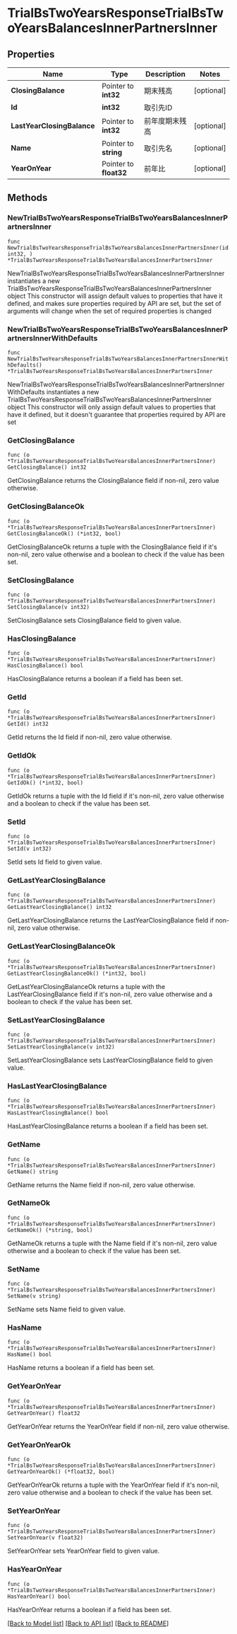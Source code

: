 # TrialBsTwoYearsResponseTrialBsTwoYearsBalancesInnerPartnersInner

## Properties

Name | Type | Description | Notes
------------ | ------------- | ------------- | -------------
**ClosingBalance** | Pointer to **int32** | 期末残高 | [optional] 
**Id** | **int32** | 取引先ID | 
**LastYearClosingBalance** | Pointer to **int32** | 前年度期末残高 | [optional] 
**Name** | Pointer to **string** | 取引先名 | [optional] 
**YearOnYear** | Pointer to **float32** | 前年比 | [optional] 

## Methods

### NewTrialBsTwoYearsResponseTrialBsTwoYearsBalancesInnerPartnersInner

`func NewTrialBsTwoYearsResponseTrialBsTwoYearsBalancesInnerPartnersInner(id int32, ) *TrialBsTwoYearsResponseTrialBsTwoYearsBalancesInnerPartnersInner`

NewTrialBsTwoYearsResponseTrialBsTwoYearsBalancesInnerPartnersInner instantiates a new TrialBsTwoYearsResponseTrialBsTwoYearsBalancesInnerPartnersInner object
This constructor will assign default values to properties that have it defined,
and makes sure properties required by API are set, but the set of arguments
will change when the set of required properties is changed

### NewTrialBsTwoYearsResponseTrialBsTwoYearsBalancesInnerPartnersInnerWithDefaults

`func NewTrialBsTwoYearsResponseTrialBsTwoYearsBalancesInnerPartnersInnerWithDefaults() *TrialBsTwoYearsResponseTrialBsTwoYearsBalancesInnerPartnersInner`

NewTrialBsTwoYearsResponseTrialBsTwoYearsBalancesInnerPartnersInnerWithDefaults instantiates a new TrialBsTwoYearsResponseTrialBsTwoYearsBalancesInnerPartnersInner object
This constructor will only assign default values to properties that have it defined,
but it doesn't guarantee that properties required by API are set

### GetClosingBalance

`func (o *TrialBsTwoYearsResponseTrialBsTwoYearsBalancesInnerPartnersInner) GetClosingBalance() int32`

GetClosingBalance returns the ClosingBalance field if non-nil, zero value otherwise.

### GetClosingBalanceOk

`func (o *TrialBsTwoYearsResponseTrialBsTwoYearsBalancesInnerPartnersInner) GetClosingBalanceOk() (*int32, bool)`

GetClosingBalanceOk returns a tuple with the ClosingBalance field if it's non-nil, zero value otherwise
and a boolean to check if the value has been set.

### SetClosingBalance

`func (o *TrialBsTwoYearsResponseTrialBsTwoYearsBalancesInnerPartnersInner) SetClosingBalance(v int32)`

SetClosingBalance sets ClosingBalance field to given value.

### HasClosingBalance

`func (o *TrialBsTwoYearsResponseTrialBsTwoYearsBalancesInnerPartnersInner) HasClosingBalance() bool`

HasClosingBalance returns a boolean if a field has been set.

### GetId

`func (o *TrialBsTwoYearsResponseTrialBsTwoYearsBalancesInnerPartnersInner) GetId() int32`

GetId returns the Id field if non-nil, zero value otherwise.

### GetIdOk

`func (o *TrialBsTwoYearsResponseTrialBsTwoYearsBalancesInnerPartnersInner) GetIdOk() (*int32, bool)`

GetIdOk returns a tuple with the Id field if it's non-nil, zero value otherwise
and a boolean to check if the value has been set.

### SetId

`func (o *TrialBsTwoYearsResponseTrialBsTwoYearsBalancesInnerPartnersInner) SetId(v int32)`

SetId sets Id field to given value.


### GetLastYearClosingBalance

`func (o *TrialBsTwoYearsResponseTrialBsTwoYearsBalancesInnerPartnersInner) GetLastYearClosingBalance() int32`

GetLastYearClosingBalance returns the LastYearClosingBalance field if non-nil, zero value otherwise.

### GetLastYearClosingBalanceOk

`func (o *TrialBsTwoYearsResponseTrialBsTwoYearsBalancesInnerPartnersInner) GetLastYearClosingBalanceOk() (*int32, bool)`

GetLastYearClosingBalanceOk returns a tuple with the LastYearClosingBalance field if it's non-nil, zero value otherwise
and a boolean to check if the value has been set.

### SetLastYearClosingBalance

`func (o *TrialBsTwoYearsResponseTrialBsTwoYearsBalancesInnerPartnersInner) SetLastYearClosingBalance(v int32)`

SetLastYearClosingBalance sets LastYearClosingBalance field to given value.

### HasLastYearClosingBalance

`func (o *TrialBsTwoYearsResponseTrialBsTwoYearsBalancesInnerPartnersInner) HasLastYearClosingBalance() bool`

HasLastYearClosingBalance returns a boolean if a field has been set.

### GetName

`func (o *TrialBsTwoYearsResponseTrialBsTwoYearsBalancesInnerPartnersInner) GetName() string`

GetName returns the Name field if non-nil, zero value otherwise.

### GetNameOk

`func (o *TrialBsTwoYearsResponseTrialBsTwoYearsBalancesInnerPartnersInner) GetNameOk() (*string, bool)`

GetNameOk returns a tuple with the Name field if it's non-nil, zero value otherwise
and a boolean to check if the value has been set.

### SetName

`func (o *TrialBsTwoYearsResponseTrialBsTwoYearsBalancesInnerPartnersInner) SetName(v string)`

SetName sets Name field to given value.

### HasName

`func (o *TrialBsTwoYearsResponseTrialBsTwoYearsBalancesInnerPartnersInner) HasName() bool`

HasName returns a boolean if a field has been set.

### GetYearOnYear

`func (o *TrialBsTwoYearsResponseTrialBsTwoYearsBalancesInnerPartnersInner) GetYearOnYear() float32`

GetYearOnYear returns the YearOnYear field if non-nil, zero value otherwise.

### GetYearOnYearOk

`func (o *TrialBsTwoYearsResponseTrialBsTwoYearsBalancesInnerPartnersInner) GetYearOnYearOk() (*float32, bool)`

GetYearOnYearOk returns a tuple with the YearOnYear field if it's non-nil, zero value otherwise
and a boolean to check if the value has been set.

### SetYearOnYear

`func (o *TrialBsTwoYearsResponseTrialBsTwoYearsBalancesInnerPartnersInner) SetYearOnYear(v float32)`

SetYearOnYear sets YearOnYear field to given value.

### HasYearOnYear

`func (o *TrialBsTwoYearsResponseTrialBsTwoYearsBalancesInnerPartnersInner) HasYearOnYear() bool`

HasYearOnYear returns a boolean if a field has been set.


[[Back to Model list]](../README.md#documentation-for-models) [[Back to API list]](../README.md#documentation-for-api-endpoints) [[Back to README]](../README.md)


